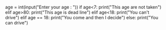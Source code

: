 age = int(input("Enter your age : "))
if age<7:
    print("This age are not taken")
elif age>80:
    print("This age is dead line")
elif age<18:
    print("You can't drive")
elif age == 18:
    print("You come and then I decide")
else:
    print("You can drive")
